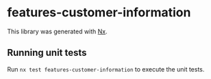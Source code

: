 # features-customer-information

This library was generated with [Nx](https://nx.dev).

## Running unit tests

Run `nx test features-customer-information` to execute the unit tests.
